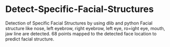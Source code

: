 # Detect-Specific-Facial-Structures
Detection of Specific Facial Structures by using dlib and python
Facial structure like nose, left eyebrow, right eyebrow, left eye, ro=ight eye, mouth, jaw line are detected.
68 points mapped to the detected face location to predict facial structure.
